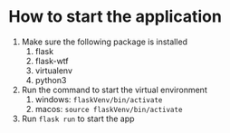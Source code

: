 # How to start the application

1. Make sure the following package is installed
   1. flask
   1. flask-wtf
   1. virtualenv
   1. python3
1. Run the command to start the virtual environment
   1. windows: `flaskVenv/bin/activate`
   1. macos: `source flaskVenv/bin/activate`
1. Run `flask run` to start the app
